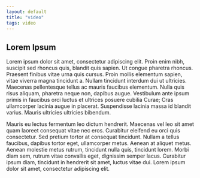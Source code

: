 ```yaml
---
layout: default
title: "video"
tags: video
---
```


## Lorem Ipsum

Lorem ipsum dolor sit amet, consectetur adipiscing elit. Proin enim nibh, suscipit sed rhoncus quis, blandit quis sapien. Ut congue pharetra rhoncus. Praesent finibus vitae urna quis cursus. Proin mollis elementum sapien, vitae viverra magna tincidunt a. Nullam tincidunt interdum dui ut ultricies. Maecenas pellentesque tellus ac mauris faucibus elementum. Nulla quis risus aliquam, pharetra neque non, dapibus augue. Vestibulum ante ipsum primis in faucibus orci luctus et ultrices posuere cubilia Curae; Cras ullamcorper lacinia augue in placerat. Suspendisse lacinia massa id blandit varius. Mauris ultricies ultricies bibendum.  

Mauris eu lectus fermentum leo dictum hendrerit. Maecenas vel leo sit amet quam laoreet consequat vitae nec eros. Curabitur eleifend eu orci quis consectetur. Sed pretium tortor at consequat tincidunt. Nullam a tellus faucibus, dapibus tortor eget, ullamcorper metus. Aenean at aliquet metus. Aenean molestie metus rutrum, tincidunt nulla quis, tincidunt lorem. Morbi diam sem, rutrum vitae convallis eget, dignissim semper lacus. Curabitur ipsum diam, tincidunt in hendrerit sit amet, luctus vitae dui. Lorem ipsum dolor sit amet, consectetur adipiscing elit.